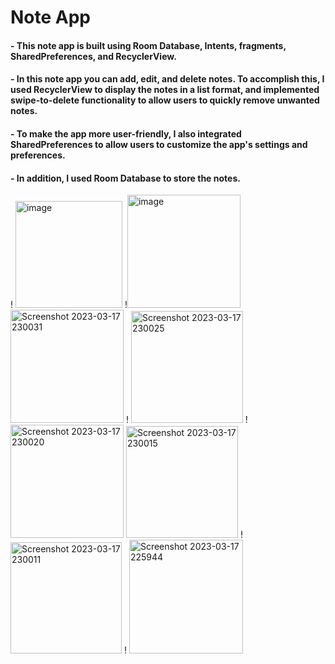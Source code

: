 # Note App
#### - This note app is built using Room Database, Intents, fragments, SharedPreferences, and RecyclerView.

#### - In this note app you can add, edit, and delete notes. To accomplish this, I used RecyclerView to display the notes in a list format, and implemented swipe-to-delete functionality to allow users to quickly remove unwanted notes.

#### - To make the app more user-friendly, I also integrated SharedPreferences to allow users to customize the app's settings and preferences.
#### - In addition, I used Room Database to store the notes.
! <img width="171" alt="image" src="https://user-images.githubusercontent.com/105084125/226040876-35368696-1997-450b-aed1-b9a2b5ca727e.png">
!<img width="181" alt="image" src="https://user-images.githubusercontent.com/105084125/226041291-a6d519c2-2de2-461e-b2e5-0018df0441f9.png">
<img width="181" alt="Screenshot 2023-03-17 230031" src="https://user-images.githubusercontent.com/105084125/226048544-0e5f152c-4e6f-40e2-ad24-8d54d88d5451.png">
! <img width="179" alt="Screenshot 2023-03-17 230025" src="https://user-images.githubusercontent.com/105084125/226048598-729aae0e-1a87-4067-b194-ff4810d5892f.png">
! <img width="181" alt="Screenshot 2023-03-17 230020" src="https://user-images.githubusercontent.com/105084125/226048647-480bd1f9-b554-4000-a49b-80cd024acef0.png">
<img width="179" alt="Screenshot 2023-03-17 230015" src="https://user-images.githubusercontent.com/105084125/226048688-5524f477-83e5-4b38-8d10-7f4600677b2e.png">
! <img width="178" alt="Screenshot 2023-03-17 230011" src="https://user-images.githubusercontent.com/105084125/226048715-02035d49-fe79-4ede-bc6f-f5a580cdfc2b.png">
! <img width="182" alt="Screenshot 2023-03-17 225944" src="https://user-images.githubusercontent.com/105084125/226048746-4bb24294-1c7f-497b-8804-6cddfac1230b.png">
